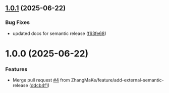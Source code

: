 ## [1.0.1](https://github.com/ZhangMaKe/workflow-library/compare/v1.0.0...v1.0.1) (2025-06-22)


### Bug Fixes

* updated docs for semantic release  ([f63fe68](https://github.com/ZhangMaKe/workflow-library/commit/f63fe687b61a6a01a8055fc96666370f1ac60137))

# 1.0.0 (2025-06-22)


### Features

* Merge pull request [#4](https://github.com/ZhangMaKe/workflow-library/issues/4) from ZhangMaKe/feature/add-external-semantic-release ([ddcb4f1](https://github.com/ZhangMaKe/workflow-library/commit/ddcb4f16cd5347834828a7768604be60418c9cd8))
